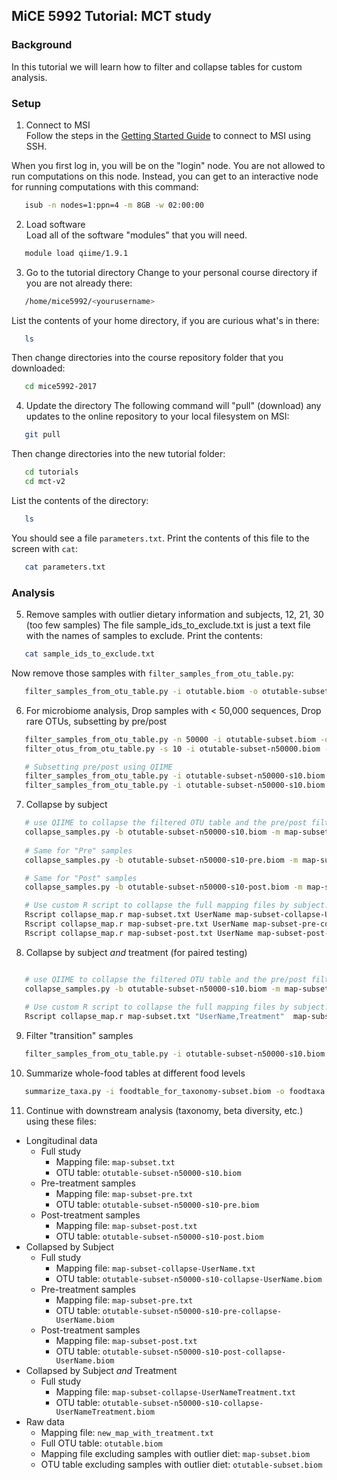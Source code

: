 ## MiCE 5992 Tutorial: MCT study

### Background
In this tutorial we will learn how to filter and collapse tables for custom analysis.

### Setup
1. Connect to MSI  
 Follow the steps in the [Getting Started Guide](../../README.md) to connect to MSI using SSH.

 When you first log in, you will be on the "login" node. You are not allowed to run computations on this node. Instead, you can get to an interactive node for running computations with this command:
 ```bash
    isub -n nodes=1:ppn=4 -m 8GB -w 02:00:00
 ```

2. Load software  
 Load all of the software "modules" that you will need.
 ```bash
    module load qiime/1.9.1
 ```

3. Go to the tutorial directory
 Change to your personal course directory if you are not already there:
 ```bash
    /home/mice5992/<yourusername>
 ```

 List the contents of your home directory, if you are curious what's in there:
 ```bash
    ls
 ```

 Then change directories into the course repository folder that you downloaded:
 ```bash
    cd mice5992-2017
 ```

4. Update the directory 
 The following command will "pull" (download) any updates to the online repository to your local filesystem on MSI:
 ```bash
    git pull
 ```

 Then change directories into the new tutorial folder:
 ```bash
    cd tutorials
    cd mct-v2
 ```

 List the contents of the directory:
 ```bash
    ls
 ```
 You should see a file `parameters.txt`. Print the contents of this file to the screen with `cat`:
 
 ```bash
    cat parameters.txt
 ```

### Analysis
5. Remove samples with outlier dietary information and subjects, 12, 21, 30 (too few samples)
 The file sample_ids_to_exclude.txt is just a text file with the names of samples to exclude. Print the contents:

 ```bash
    cat sample_ids_to_exclude.txt
 ```
 
 Now remove those samples with `filter_samples_from_otu_table.py`:

 ```bash
    filter_samples_from_otu_table.py -i otutable.biom -o otutable-subset.biom --sample_id_fp sample_ids_to_exclude.txt --negate_sample_id_fp -m new_map_with_treatment.txt --output_mapping_fp map-subset.txt
 ```

6.  For microbiome analysis, Drop samples with < 50,000 sequences, Drop rare OTUs, subsetting by pre/post
 ```bash
    filter_samples_from_otu_table.py -n 50000 -i otutable-subset.biom -o otutable-subset-n50000.biom
    filter_otus_from_otu_table.py -s 10 -i otutable-subset-n50000.biom -o otutable-subset-n50000-s10.biom

    # Subsetting pre/post using QIIME
    filter_samples_from_otu_table.py -i otutable-subset-n50000-s10.biom -o otutable-subset-n50000-s10-pre.biom -m map-subset.txt --output_mapping_fp map-subset-pre.txt -s "Treatment:Pre"
    filter_samples_from_otu_table.py -i otutable-subset-n50000-s10.biom -o otutable-subset-n50000-s10-post.biom -m map-subset.txt --output_mapping_fp map-subset-post.txt -s "Treatment:Post"
 ```

7. Collapse by subject
 ```bash
    # use QIIME to collapse the filtered OTU table and the pre/post filtered otu tables
    collapse_samples.py -b otutable-subset-n50000-s10.biom -m map-subset.txt --output_mapping_fp map-subset-collapse-UserName.txt --output_biom_fp otutable-subset-n50000-s10-collapse-UserName.biom --collapse_mode sum --collapse_fields UserName 
    
    # Same for "Pre" samples
    collapse_samples.py -b otutable-subset-n50000-s10-pre.biom -m map-subset-pre.txt --output_mapping_fp map-subset-pre-collapse-UserName.txt --output_biom_fp otutable-subset-n50000-s10-pre-collapse-UserName.biom --collapse_mode sum --collapse_fields UserName

    # Same for "Post" samples
    collapse_samples.py -b otutable-subset-n50000-s10-post.biom -m map-subset-post.txt --output_mapping_fp map-subset-post-collapse-UserName.txt --output_biom_fp otutable-subset-n50000-s10-post-collapse-UserName.biom --collapse_mode sum --collapse_fields UserName

    # Use custom R script to collapse the full mapping files by subject. QIIME doesn't do this well so we use R.
    Rscript collapse_map.r map-subset.txt UserName map-subset-collapse-UserName.txt
    Rscript collapse_map.r map-subset-pre.txt UserName map-subset-pre-collapse-UserName.txt
    Rscript collapse_map.r map-subset-post.txt UserName map-subset-post-collapse-UserName.txt

 ```

8. Collapse by subject _and_ treatment (for paired testing)
 ```bash

    # use QIIME to collapse the filtered OTU table and the pre/post filtered otu tables
    collapse_samples.py -b otutable-subset-n50000-s10.biom -m map-subset.txt --output_mapping_fp map-subset-collapse-UserNameTreatment.txt --output_biom_fp otutable-subset-n50000-s10-collapse-UserNameTreatment.biom --collapse_mode sum --collapse_fields "UserName,Treatment" 
    
    # Use custom R script to collapse the full mapping files by subject. QIIME doesn't do this well so we use R.
    Rscript collapse_map.r map-subset.txt "UserName,Treatment"  map-subset-collapse-UserNameTreatment.txt
 ```

9. Filter "transition" samples

 ```bash
    filter_samples_from_otu_table.py -i otutable-subset-n50000-s10.biom -o otutable-subset-n50000-s10-no-transition.biom -m map-subset.txt --output_mapping_fp map-subset-no-transition.txt -s 'StudyDayNo:*,!Day.09,!Day.10,!Day.11'
 ```


10. Summarize whole-food tables at different food levels

 ```bash
    summarize_taxa.py -i foodtable_for_taxonomy-subset.biom -o foodtaxa -L 1,2,3
 ```

11. Continue with downstream analysis (taxonomy, beta diversity, etc.) using these files:
 - Longitudinal data
   - Full study
     - Mapping file: `map-subset.txt`
     - OTU table: `otutable-subset-n50000-s10.biom`
   - Pre-treatment samples
     - Mapping file: `map-subset-pre.txt`
     - OTU table: `otutable-subset-n50000-s10-pre.biom`
   - Post-treatment samples
     - Mapping file: `map-subset-post.txt`
     - OTU table: `otutable-subset-n50000-s10-post.biom`
 - Collapsed by Subject
   - Full study
     - Mapping file: `map-subset-collapse-UserName.txt`
     - OTU table: `otutable-subset-n50000-s10-collapse-UserName.biom`
   - Pre-treatment samples
     - Mapping file: `map-subset-pre.txt`
     - OTU table: `otutable-subset-n50000-s10-pre-collapse-UserName.biom`
   - Post-treatment samples
     - Mapping file: `map-subset-post.txt`
     - OTU table: `otutable-subset-n50000-s10-post-collapse-UserName.biom`
 - Collapsed by Subject _and_ Treatment
   - Full study
     - Mapping file: `map-subset-collapse-UserNameTreatment.txt`
     - OTU table: `otutable-subset-n50000-s10-collapse-UserNameTreatment.biom`
 - Raw data
    - Mapping file: `new_map_with_treatment.txt`
    - Full OTU table: `otutable.biom`
    - Mapping file excluding samples with outlier diet: `map-subset.biom`
    - OTU table excluding samples with outlier diet: `otutable-subset.biom`

 
 
